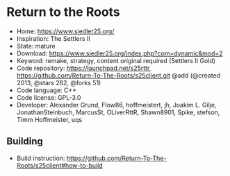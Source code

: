 # Return to the Roots

- Home: https://www.siedler25.org/
- Inspiration: The Settlers II
- State: mature
- Download: https://www.siedler25.org/index.php?com=dynamic&mod=2
- Keyword: remake, strategy, content original required (Settlers II Gold)
- Code repository: https://launchpad.net/s25rttr, https://github.com/Return-To-The-Roots/s25client.git @add (@created 2013, @stars 282, @forks 51)
- Code language: C++
- Code license: GPL-3.0
- Developer: Alexander Grund, Flow86, hoffmeistert, jh, Joakim L. Gilje, JonathanSteinbuch, MarcusSt, OLiverRttR, Shawn8901, Spike, stefson, Timm Hoffmeister, uqs

## Building

- Build instruction: https://github.com/Return-To-The-Roots/s25client#how-to-build

